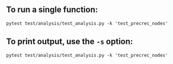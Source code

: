## To run a single function:
```
pytest test/analysis/test_analysis.py -k 'test_precrec_nodes'
```

## To print output, use the `-s` option:
```
pytest test/analysis/test_analysis.py -k 'test_precrec_nodes'
```
